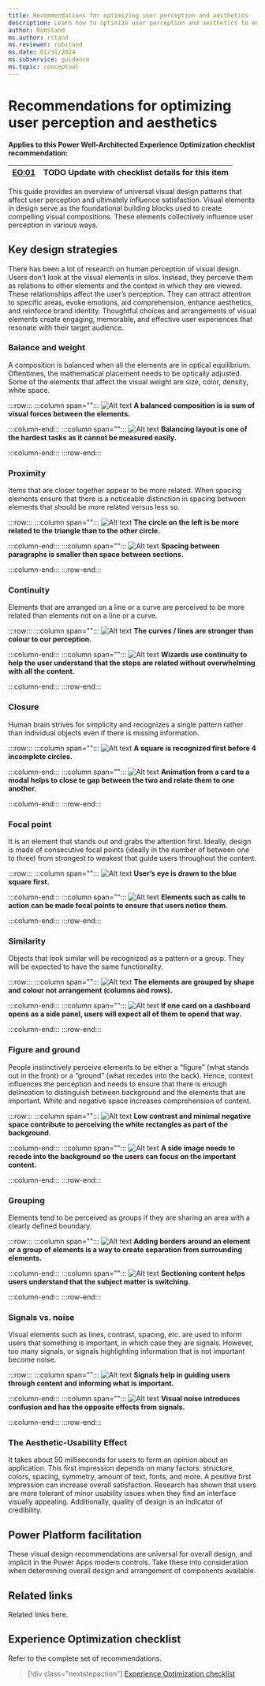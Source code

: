 ```yaml
---
title: Recommendations for optimizing user perception and aesthetics
description: Learn how to optimize user perception and aesthetics to ensure consistent success with user experience optimization.
author: RobStand
ms.author: rstand
ms.reviewer: robstand
ms.date: 01/31/2024
ms.subservice: guidance
ms.topic: conceptual
---
```


# Recommendations for optimizing user perception and aesthetics

**Applies to this Power Well-Architected Experience Optimization checklist recommendation:**

|[EO:01](checklist.md)| **TODO** Update with checklist details for this item |
|---|---|

This guide provides an overview of universal visual design patterns that affect user perception and ultimately influence satisfaction. Visual elements in design serve as the foundational building blocks used to create compelling visual compositions. These elements collectively influence user perception in various ways.

## Key design strategies

There has been a lot of research on human perception of visual design. Users don’t look at the visual elements in silos. Instead, they perceive them as relations to other elements and the context in which they are viewed. These relationships affect the user’s perception. They can attract attention to specific areas, evoke emotions, aid comprehension, enhance aesthetics, and reinforce brand identity. Thoughtful choices and arrangements of visual elements create engaging, memorable, and effective user experiences that resonate with their target audience.

### Balance and weight

A composition is balanced when all the elements are in optical equilibrium. Oftentimes, the mathematical placement needs to be optically adjusted. Some of the elements that affect the visual weight are size, color, density, white space.

:::row:::
   :::column span="":::
      ![Alt text](../_images/balance-left.svg)
      **A balanced composition is ia sum of visual forces between the elements.**
      
   :::column-end:::
   :::column span="":::
      ![Alt text](../_images/balance-right.svg)
      **Balancing layout is one of the hardest tasks as it cannot be measured easily.**
      
   :::column-end:::
:::row-end:::

### Proximity

Items that are closer together appear to be more related. When spacing elements ensure that there is a noticeable distinction in spacing between elements that should be more related versus less so.

:::row:::
   :::column span="":::
      ![Alt text](../_images/proximity-left.svg)
      **The circle on the left is be more related to the triangle than to the other circle.**
      
   :::column-end:::
   :::column span="":::
      ![Alt text](../_images/proximity-right.svg)
      **Spacing between paragraphs is smaller than space between sections.**
      
   :::column-end:::
:::row-end:::

### Continuity

Elements that are arranged on a line or a curve are perceived to be more related than elements not on a line or a curve.

:::row:::
   :::column span="":::
      ![Alt text](../_images/continuity-left.svg)
      **The curves / lines are stronger than colour to our perception.**
      
   :::column-end:::
   :::column span="":::
      ![Alt text](../_images/continuity-right.svg)
      **Wizards use continuity to help the user understand that the steps are related without overwhelming with all the content.**
      
   :::column-end:::
:::row-end:::

### Closure

Human brain strives for simplicity and recognizes a single pattern rather than individual objects even if there is missing information.

:::row:::
   :::column span="":::
      ![Alt text](../_images/closure-left.svg)
      **A square is recognized first before 4 incomplete circles.**
      
   :::column-end:::
   :::column span="":::
      ![Alt text](../_images/closure-right.svg)
      **Animation from a card to a modal helps to close te gap between the two and relate them to one another.**
      
   :::column-end:::
:::row-end:::

### Focal point

It is an element that stands out and grabs the attention first. Ideally, design is made of consecutive focal points (ideally in the number of between one to three) from strongest to weakest that guide users throughout the content.

:::row:::
   :::column span="":::
      ![Alt text](../_images/focalpoint-left.svg)
      **User’s eye is drawn to the blue square first.**
      
   :::column-end:::
   :::column span="":::
      ![Alt text](../_images/focalpoint-right.svg)
      **Elements such as calls to action can be made focal points to ensure that users notice them.**
      
   :::column-end:::
:::row-end:::

### Similarity

Objects that look similar will be recognized as a pattern or a group. They will be expected to have the same functionality.

:::row:::
   :::column span="":::
      ![Alt text](../_images/similarity-left.svg)
      **The elements are grouped by shape and colour not arrangement (columns and rows).**
      
   :::column-end:::
   :::column span="":::
      ![Alt text](../_images/similarity-right.svg)
      **If one card on a dashboard opens as a side panel, users will expect all of them to opend that way.**
      
   :::column-end:::
:::row-end:::

### Figure and ground

People instinctively perceive elements to be either a “figure” (what stands out in the front) or a “ground” (what recedes into the back). Hence, context influences the perception and needs to ensure that there is enough delineation to distinguish between background and the elements that are important. White and negative space increases comprehension of content.

:::row:::
   :::column span="":::
      ![Alt text](../_images/figureground-left.svg)
      **Low contrast and minimal negative space contribute to perceiving the white rectangles as part of the background.**
      
   :::column-end:::
   :::column span="":::
      ![Alt text](../_images/figureground-right.svg)
      **A side image needs to recede into the background so the users can focus on the important content.**
      
   :::column-end:::
:::row-end:::

### Grouping

Elements tend to be perceived as groups if they are sharing an area with a clearly defined boundary.

:::row:::
   :::column span="":::
      ![Alt text](../_images/grouping-left.svg)
      **Adding borders around an element or a group of elements is a way to create separation from surrounding elements.**
      
   :::column-end:::
   :::column span="":::
      ![Alt text](../_images/grouping-right.svg)
      **Sectioning content helps users understand that the subject matter is switching.**
      
   :::column-end:::
:::row-end:::

### Signals vs. noise

Visual elements such as lines, contrast, spacing, etc. are used to inform users that something is important, in which case they are signals. However, too many signals, or signals highlighting information that is not important become noise.

:::row:::
   :::column span="":::
      ![Alt text](../_images/signal-noise-left.svg)
      **Signals help in guiding users through content and informing what is important.**
      
   :::column-end:::
   :::column span="":::
      ![Alt text](../_images/signal-noise-right.svg)
      **Visual noise introduces confusion and has the opposite effects from signals.**
      
   :::column-end:::
:::row-end:::

### The Aesthetic-Usability Effect

It takes about 50 milliseconds for users to form an opinion about an application. This first impression depends on many factors: structure, colors, spacing, symmetry, amount of text, fonts, and more. A positive first impression can increase overall satisfaction. Research has shown that users are more tolerant of minor usability issues when they find an interface visually appealing. Additionally, quality of design is an indicator of credibility.

## Power Platform facilitation

These visual design recommendations are universal for overall design, and implicit in the Power Apps modern controls. Take these into consideration when determining overall design and arrangement of components available.

## Related links

Related links here.

## Experience Optimization checklist

Refer to the complete set of recommendations.

> [!div class="nextstepaction"]
> [Experience Optimization checklist](checklist.md)
